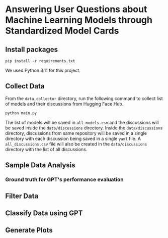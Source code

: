 # Answering User Questions about Machine Learning Models through Standardized Model Cards
## Install packages
```commandline
pip install -r requirements.txt
```
We used Python 3.11 for this project.
## Collect Data
From the `data_collector` directory, run the following command to collect list of models and their discussions from Hugging Face Hub.
```commandline
python main.py
```
The list of models will be saved in `all_models.csv` and the discussions will be saved inside the `data/discussions` directory. Inside the `data/discussions` directory, discussions from same repository will be saved in a single directory with each discussion being saved in a single `yaml` file. A `all_discussions.csv` file will also be created in the `data/discussions` directory with the list of all discussions. 
## Sample Data Analysis
### Ground truth for GPT's performance evaluation
## Filter Data
## Classify Data using GPT
## Generate Plots